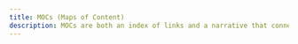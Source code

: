 ```yaml
---
title: MOCs (Maps of Content)
description: MOCs are both an index of links and a narrative that connects ideas.
---
```

